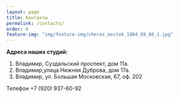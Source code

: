 ```yaml
---
layout: page
title: Контакты
permalink: /contacts/
order: 6
feature-img: "img/feature-img/cherez_mostok_1984_89_80_1.jpg"
---
```

<strong>Адреса наших студий:</strong>

1.   Владимир, Суздальский проспект, дом 11а.
2.   Владимир,улица Нижняя Дуброва, дом 17а.
3.   Владимир, ул. Большая Московская, 67, оф. 202
<p>Телефон +7 (920) 937-60-92</p>

<script type="text/javascript" charset="utf-8" src="https://api-maps.yandex.ru/services/constructor/1.0/js/?sid=VpsWRI1okkddDE7pzwpYwy9XI-ZdKCoT&width=600&height=450"></script>
